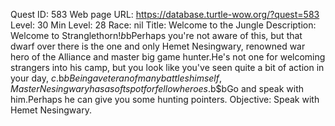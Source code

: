 Quest ID: 583
Web page URL: https://database.turtle-wow.org/?quest=583
Level: 30
Min Level: 28
Race: nil
Title: Welcome to the Jungle
Description: Welcome to Stranglethorn!$b$bPerhaps you're not aware of this, but that dwarf over there is the one and only Hemet Nesingwary, renowned war hero of the Alliance and master big game hunter.He's not one for welcoming strangers into his camp, but you look like you've seen quite a bit of action in your day, $c.$b$bBeing a veteran of many battles himself, Master Nesingwary has a soft spot for fellow heroes.$b$bGo and speak with him.Perhaps he can give you some hunting pointers.
Objective: Speak with Hemet Nesingwary.
